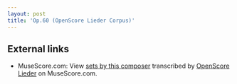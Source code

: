 ```yaml
---
layout: post
title: 'Op.60 (OpenScore Lieder Corpus)'
---
```


## External links

- MuseScore.com: View [sets by this composer] transcribed by [OpenScore Lieder] on MuseScore.com.

[sets by this composer]: https://musescore.com/openscore-lieder-corpus/sets/5032891
[OpenScore Lieder]: https://musescore.com/openscore-lieder-corpus

